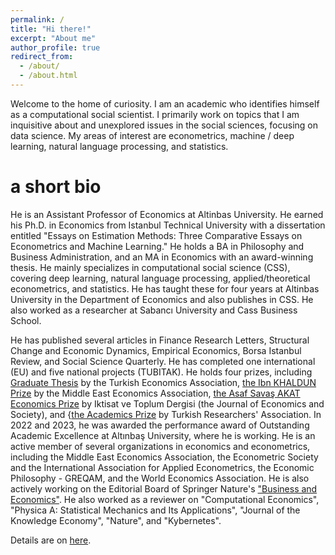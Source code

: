 ```yaml
---
permalink: /
title: "Hi there!"
excerpt: "About me"
author_profile: true
redirect_from: 
  - /about/
  - /about.html
---
```


Welcome to the home of curiosity. I am an academic who identifies himself as a computational social scientist. I primarily work on topics that I am inquisitive about and unexplored issues in the social sciences, focusing on data science. My areas of interest are econometrics, machine / deep learning, natural language processing, and statistics.

a short bio
======
He is an Assistant Professor of Economics at Altinbas University. He earned his Ph.D. in Economics from Istanbul Technical University with a dissertation entitled "Essays on Estimation Methods: Three Comparative Essays on Econometrics and Machine Learning." He holds a BA in Philosophy and Business Administration, and an MA in Economics with an award-winning thesis. He mainly specializes in computational social science (CSS), covering deep learning, natural language processing, applied/theoretical econometrics, and statistics. He has taught these for four years at Altinbas University in the Department of Economics and also publishes in CSS. He also worked as a researcher at Sabancı University and Cass Business School. 

He has published several articles in Finance Research Letters, Structural Change and Economic Dynamics, Empirical Economics, Borsa Istanbul Review, and Social Science Quarterly. He has completed one international (EU) and five national projects (TUBITAK). He holds four prizes, including [Graduate Thesis](https://www.tek.org.tr/tr/yuksek-lisans-odulleri/2011) by the Turkish Economics Association, [the Ibn KHALDUN Prize](http://meeaweb.org/ibn-khaldun-winners) by the Middle East Economics Association, [the Asaf Savaş AKAT Economics Prize](https://iktisatvetoplum.com/itdyarisma) by Iktisat ve Toplum Dergisi (the Journal of Economics and Society), and {[the Academics Prize](https://baykusodulleri.org.tr/kazananlar/2023-yili-odul-alanlar-listesi) by Turkish Researchers' Association. In 2022 and 2023, he was awarded the performance award of Outstanding Academic Excellence at Altınbaş University, where he is working. He is an active member of several organizations in economics and econometrics, including the Middle East Economics Association, the Econometric Society and the International Association for Applied Econometrics, the Economic Philosophy - GREQAM, and the World Economics Association. He is also actively working on the Editorial Board of Springer Nature's ["Business and Economics"](https://www.springer.com/journal/43546/editors). He also worked as a reviewer on "Computational Economics", "Physica A: Statistical Mechanics and Its Applications", "Journal of the Knowledge Economy", "Nature", and "Kybernetes".

Details are on [here](https://yasinkutuk.github.io).
